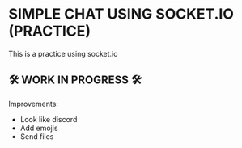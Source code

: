 # SIMPLE CHAT USING SOCKET.IO (PRACTICE)

This is a practice using socket.io


## 🛠 WORK IN PROGRESS 🛠
Improvements:
- Look like discord
- Add emojis
- Send files
